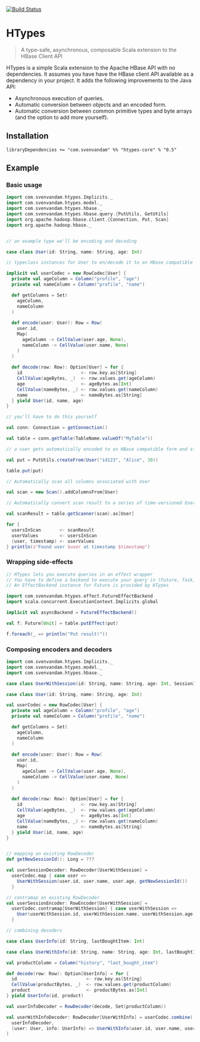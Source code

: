 [![Build Status](https://travis-ci.org/SvenvDam/HTypes.svg?branch=master)](https://travis-ci.org/SvenvDam/HTypes)

# HTypes
> A type-safe, asynchronous, composable Scala extension to the HBase Client API 

HTypes is a simple Scala extension to the Apache HBase API with no dependencies.
It assumes you have have the HBase client API available as a dependency in your project.
It adds the following improvements to the Java API:

* Asynchronous execution of queries.
* Automatic conversion between objects and an encoded form.
* Automatic conversion between common primitive types and byte arrays (and the option to add more yourself).

## Installation

```sbtshell
libraryDependencies += "com.svenvandam" %% "htypes-core" % "0.5"
```

## Example

### Basic usage

```scala
import com.svenvandam.htypes.Implicits._
import com.svenvandam.htypes.model._
import com.svenvandam.htypes.hbase._
import com.svenvandam.htypes.hbase.query.{PutUtils, GetUtils}
import org.apache.hadoop.hbase.client.{Connection, Put, Scan}
import org.apache.hadoop.hbase._


// an example type we'll be encoding and decoding

case class User(id: String, name: String, age: Int)

// typeclass instances for User to en/decode it to an HBase compatible format

implicit val userCodec = new RowCodec[User] {
  private val ageColumn = Column("profile", "age")
  private val nameColumn = Column("profile", "name")

  def getColumns = Set(
    ageColumn,
    nameColumn
  )
  
  def encode(user: User): Row = Row(
    user.id,
    Map(
      ageColumn -> CellValue(user.age, None),
      nameColumn -> CellValue(user.name, None)
    )
  )
  
  def decode(row: Row): Option[User] = for {
    id                      <- row.key.as[String]
    CellValue(ageBytes, _)  <- row.values.get(ageColumn)
    age                     <- ageBytes.as[Int]
    CellValue(nameBytes, _) <- row.values.get(nameColumn)
    name                    <- nameBytes.as[String]
  } yield User(id, name, age)
}

// you'll have to do this yourself

val conn: Connection = getConnection()

val table = conn.getTable(TableName.valueOf("MyTable"))

// a user gets automatically encoded to an HBase compatible form and stored in a Put query

val put = PutUtils.createFrom(User("id123", "Alice", 30))

table.put(put)

// Automatically scan all columns associated with User

val scan = new Scan().addColumnsFrom[User]

// Automatically convert scan result to a series of time-versioned User's

val scanResult = table.getScanner(scan).as[User]

for {
  usersInScan       <- scanResult
  userValues        <- usersInScan
  (user, timestamp) <- userValues
} println(s"Found user $user at timestamp $timestamp")

```

### Wrapping side-effects

```scala
// HTypes lets you execute queries in an effect wrapper
// You have to define a backend to execute your query in (Future, Task, IO, etc)
// An EffectBackend instance for Future is provided by HTypes

import com.svenvandam.htypes.effect.FutureEffectBackend
import scala.concurrent.ExecutionContext.Implicits.global

implicit val asyncBackend = FutureEffectBackend()

val f: Future[Unit] = table.putEffect(put)

f.foreach(_ => println("Put result!"))
```

### Composing encoders and decoders

```scala
import com.svenvandam.htypes.Implicits._
import com.svenvandam.htypes.model._
import com.svenvandam.htypes.hbase._

case class UserWithSession(id: String, name: String, age: Int, SessionId: Long)

case class User(id: String, name: String, age: Int)

val userCodec = new RowCodec[User] {
  private val ageColumn = Column("profile", "age")
  private val nameColumn = Column("profile", "name")

  def getColumns = Set(
    ageColumn,
    nameColumn
  )
  
  def encode(user: User): Row = Row(
    user.id,
    Map(
      ageColumn -> CellValue(user.age, None),
      nameColumn -> CellValue(user.name, None)
    )
  )
  
  def decode(row: Row): Option[User] = for {
    id                      <- row.key.as[String]
    CellValue(ageBytes, _)  <- row.values.get(ageColumn)
    age                     <- ageBytes.as[Int]
    CellValue(nameBytes, _) <- row.values.get(nameColumn)
    name                    <- nameBytes.as[String]
  } yield User(id, name, age)
}


// mapping an existing RowDecoder
def getNewSessionId(): Long = ???

val userSessionDecoder: RowDecoder[UserWithSession] = 
  userCodec.map { case user =>
    UserWithSession(user.id, user.name, user.age, getNewSessionId())
  }

// contramap an existing RowDecoder
val userSessionEncoder: RowEncoder[UserWithSession] = 
  userCodec.contramap[UserWithSession] { case userWithSession =>
    User(userWithSession.id, userWithSession.name, userWithSession.age)
  } 

// combining decoders

case class UserInfo(id: String, lastBoughtItem: Int)

case class UserWithInfo(id: String, name: String, age: Int, lastBoughtItem: Int)

val productColumn = Column("history", "last_bought_item")

def decode(row: Row): Option[UserInfo] = for {
  id                          <- row.key.as[String]
  CellValue(productBytes, _)  <- row.values.get(productColumn)
  product                     <- productBytes.as[Int]
} yield UserInfo(id, product)

val userInfoDecoder = RowDecoder(decode, Set(productColumn))

val userWithInfoDecoder: RowDecoder[UserWithInfo] = userCodec.combine(
  userInfoDecoder, 
  (user: User, info: UserInfo) => UserWithInfo(user.id, user.name, user.age, info.lastBoughtItem)
)

```